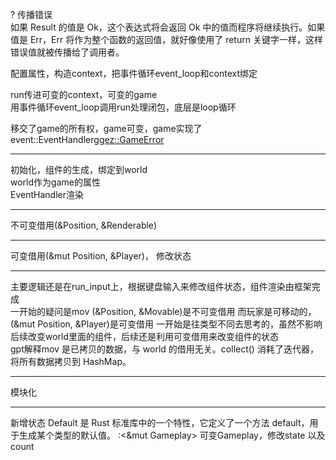 ? 传播错误  
如果 Result 的值是 Ok，这个表达式将会返回 Ok 中的值而程序将继续执行。如果值是 Err，Err 将作为整个函数的返回值，就好像使用了 return 关键字一样，这样错误值就被传播给了调用者。  

配置属性，构造context，把事件循环event_loop和context绑定  

run传进可变的context，可变的game  
用事件循环event_loop调用run处理闭包，底层是loop循环  

移交了game的所有权，game可变，game实现了event::EventHandler<ggez::GameError>  

------------------------  

初始化，组件的生成，绑定到world  
world作为game的属性  
EventHandler渲染  

------------------------  
不可变借用(&Position, &Renderable)  

------------------------  
可变借用(&mut Position, &Player)， 修改状态  

------------------------  
主要逻辑还是在run_input上，根据键盘输入来修改组件状态，组件渲染由框架完成  
一开始的疑问是mov  (&Position, &Movable)是不可变借用
而玩家是可移动的，(&mut Position, &Player)是可变借用
一开始是往类型不同去思考的，虽然不影响后续改变world里面的组件，后续还是利用可变借用来改变组件的状态  
gpt解释mov 是已拷贝的数据，与 world 的借用无关。collect() 消耗了迭代器，将所有数据拷贝到 HashMap。

------------------------
模块化

------------------------
新增状态
Default 是 Rust 标准库中的一个特性，它定义了一个方法 default，用于生成某个类型的默认值。
:<&mut Gameplay> 可变Gameplay，修改state 以及 count
